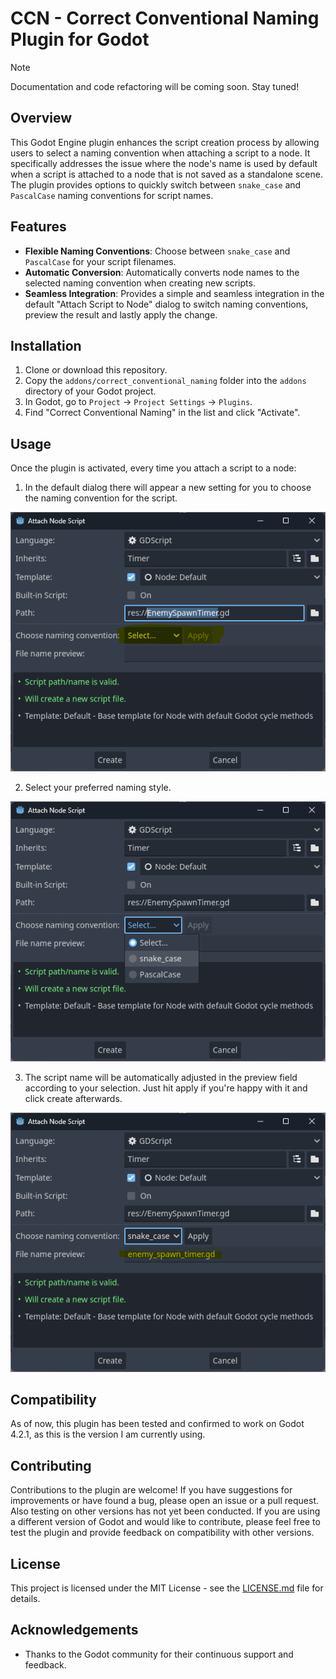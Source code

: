 # CCN - Correct Conventional Naming Plugin for Godot

> [!NOTE]
> Documentation and code refactoring will be coming soon. Stay tuned!

## Overview
This Godot Engine plugin enhances the script creation process by allowing users to select a naming convention when attaching a script to a node. It specifically addresses the issue where the node's name is used by default when a script is attached to a node that is not saved as a standalone scene. The plugin provides options to quickly switch between `snake_case` and `PascalCase` naming conventions for script names.

## Features
- **Flexible Naming Conventions**: Choose between `snake_case` and `PascalCase` for your script filenames.
- **Automatic Conversion**: Automatically converts node names to the selected naming convention when creating new scripts.
- **Seamless Integration**: Provides a simple and seamless integration in the default "Attach Script to Node" dialog to switch naming conventions, preview the result and lastly apply the change.

## Installation
1. Clone or download this repository.
2. Copy the `addons/correct_conventional_naming` folder into the `addons` directory of your Godot project.
3. In Godot, go to `Project` -> `Project Settings` -> `Plugins`.
4. Find "Correct Conventional Naming" in the list and click "Activate".

## Usage
Once the plugin is activated, every time you attach a script to a node:
1. In the default dialog there will appear a new setting for you to choose the naming convention for the script.

![Alt Text](/screenshots/attach_node_script.png?raw=true "The new setting")

2. Select your preferred naming style.

![Alt Text](/screenshots/attach_node_script_select.png?raw=true "Select the naming convention")

3. The script name will be automatically adjusted in the preview field according to your selection. Just hit apply if you're happy with it and click create afterwards.

![Alt Text](/screenshots/attach_node_script_snake_case.png?raw=true "Preview and apply the new name")

## Compatibility
As of now, this plugin has been tested and confirmed to work on Godot 4.2.1, as this is the version I am currently using.

## Contributing
Contributions to the plugin are welcome! If you have suggestions for improvements or have found a bug, please open an issue or a pull request. Also testing on other versions has not yet been conducted. If you are using a different version of Godot and would like to contribute, please feel free to test the plugin and provide feedback on compatibility with other versions.

## License
This project is licensed under the MIT License - see the [LICENSE.md](LICENSE.md) file for details.

## Acknowledgements
- Thanks to the Godot community for their continuous support and feedback.
